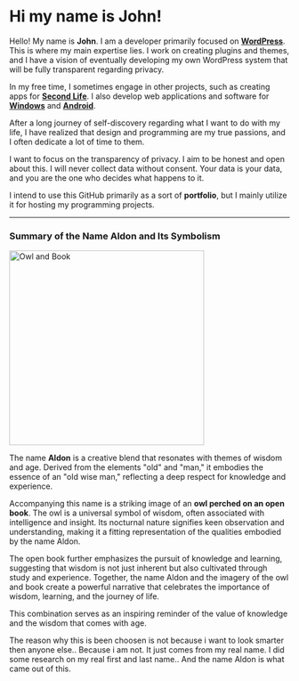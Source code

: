 # Hi my name is John!


Hello! My name is **John**. I am a developer primarily focused on **[WordPress](https://en.wikipedia.org/wiki/WordPress "WordPress")**. This is where my main expertise lies. I work on creating plugins and themes, and I have a vision of eventually developing my own WordPress system that will be fully transparent regarding privacy.

In my free time, I sometimes engage in other projects, such as creating apps for **[Second Life](https://en.wikipedia.org/wiki/Second_Life "Second Life")**. I also develop web applications and software for **[Windows](https://en.wikipedia.org/wiki/Microsoft_Windows "Windows")** and **[Android](https://tinu.be/EkuommdT9)**.

After a long journey of self-discovery regarding what I want to do with my life, I have realized that design and programming are my true passions, and I often dedicate a lot of time to them.

I want to focus on the transparency of privacy. I aim to be honest and open about this. I will never collect data without consent. Your data is your data, and you are the one who decides what happens to it.

I intend to use this GitHub primarily as a sort of **portfolio**, but I mainly utilize it for hosting my programming projects.

------------

### Summary of the Name Aldon and Its Symbolism

<img src="https://github.com/user-attachments/assets/5f99a7c7-8b42-4c93-8145-7324d7ef0a6f" alt="Owl and Book" style="width: 350px; height: auto;"/>



The name **Aldon** is a creative blend that resonates with themes of wisdom and age. Derived from the elements "old" and "man," it embodies the essence of an "old wise man," reflecting a deep respect for knowledge and experience.

Accompanying this name is a striking image of an **owl perched on an open book**. The owl is a universal symbol of wisdom, often associated with intelligence and insight. Its nocturnal nature signifies keen observation and understanding, making it a fitting representation of the qualities embodied by the name Aldon.

The open book further emphasizes the pursuit of knowledge and learning, suggesting that wisdom is not just inherent but also cultivated through study and experience. Together, the name Aldon and the imagery of the owl and book create a powerful narrative that celebrates the importance of wisdom, learning, and the journey of life.

This combination serves as an inspiring reminder of the value of knowledge and the wisdom that comes with age.

The reason why this is been choosen is not because i want to look smarter then anyone else.. Because i am not.
It just comes from my real name. I did some research on my real first and last name.. And the name Aldon is what came out of this.

